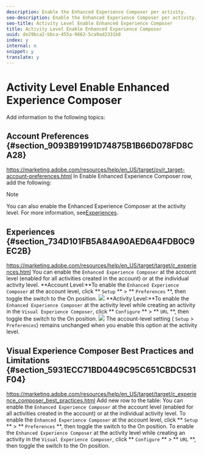 ```yaml
---
description: Enable the Enhanced Experience Composer per activity.
seo-description: Enable the Enhanced Experience Composer per activity.
seo-title: Activity Level Enable Enhanced Experience Composer
title: Activity Level Enable Enhanced Experience Composer
uuid: de29bca2-bbca-455a-9662-5ca9ad2331b8
index: y
internal: n
snippet: y
translate: y
---
```


# Activity Level Enable Enhanced Experience Composer

Add information to the following topics:

## Account Preferences {#section_9093B91991D74875B1B66D078FD8CA28}

https://marketing.adobe.com/resources/help/en_US/target/ov/r_target-account-preferences.html
In Enable Enhanced Experience Composer row, add the following:

>[!NOTE]
>
>You can also enable the Enhanced Experience Composer at the activity level. For more information, see[Experiences](c_experiences.md#concept_A2E10F6AFB3D4AEAB6951EE14688848D). 



## Experiences {#section_734D101FB5A84A90AED6A4FDB0C9EC2B}

https://marketing.adobe.com/resources/help/en_US/target/target/c_experiences.html
You can enable the `Enhanced Experience Composer` at the account level (enabled for all activities created in the account) or at the individual activity level. 
**Account Level:**To enable the `Enhanced Experience Composer` at the account level, click ** `Setup` ** > ** `Preferences` **, then toggle the switch to the On position. 
![](../graphics/pref-eec-enable.png) 
**Activity Level:**To enable the `Enhanced Experience Composer` at the activity level while creating an activity in the `Visual Experience Composer`, click ** `Configure` ** > ** `URL` **, then toggle the switch to the On position. 
![](../graphics/eec_enable.png) 
The account-level setting ( `Setup` > `Preferences`) remains unchanged when you enable this option at the activity level. 

## Visual Experience Composer Best Practices and Limitations {#section_5931ECC71BD0449C95C651CBDC531F04}

https://marketing.adobe.com/resources/help/en_US/target/target/c_experience_composer_best_practices.html
Add new row to the table:
You can enable the `Enhanced Experience Composer` at the account level (enabled for all activities created in the account) or at the individual activity level. 
To enable the `Enhanced Experience Composer` at the account level, click ** `Setup` ** > ** `Preferences` **, then toggle the switch to the On position. 
To enable the `Enhanced Experience Composer` at the activity level while creating an activity in the `Visual Experience Composer`, click ** `Configure` ** > ** `URL` **, then toggle the switch to the On position. 
